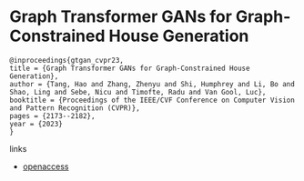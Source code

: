 # Graph Transformer GANs for Graph-Constrained House Generation

```
@inproceedings{gtgan_cvpr23,
title = {Graph Transformer GANs for Graph-Constrained House Generation},
author = {Tang, Hao and Zhang, Zhenyu and Shi, Humphrey and Li, Bo and Shao, Ling and Sebe, Nicu and Timofte, Radu and Van Gool, Luc},
booktitle = {Proceedings of the IEEE/CVF Conference on Computer Vision and Pattern Recognition (CVPR)},
pages = {2173--2182},
year = {2023}
}
```

links
- [openaccess](http://openaccess.thecvf.com//content/CVPR2023/html/Tang_Graph_Transformer_GANs_for_Graph-Constrained_House_Generation_CVPR_2023_paper.html)
